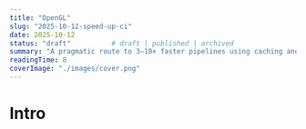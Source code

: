```yaml
---
title: "OpenGL"
slug: "2025-10-12-speed-up-ci"
date: 2025-10-12
status: "draft"          # draft | published | archived
summary: "A pragmatic route to 3–10× faster pipelines using caching and graph-aware jobs."
readingTime: 8
coverImage: "./images/cover.png"
---
```


# Intro

<your content here>
